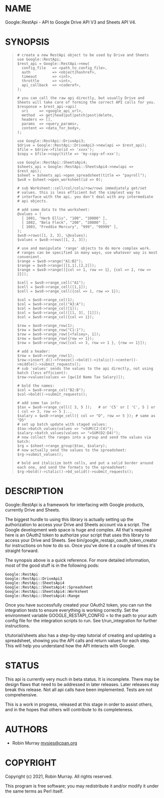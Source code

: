# NAME

Google::RestApi - API to Google Drive API V3 and Sheets API V4.

# SYNOPSIS

>     # create a new RestApi object to be used by Drive and Sheets
>     use Google::RestApi;
>     $rest_api = Google::RestApi->new(
>       config_file   => <path_to_config_file>,
>       auth          => <object|hashref>,
>       timeout       => <int>,
>       throttle      => <int>,
>       api_callback  => <coderef>,
>     );
>
>     # you can call the raw api directly, but usually Drive and Sheets will take care of forming the correct API calls for you.
>     $response = $rest_api->api(
>       uri     => <google_api_url>,
>       method  => get|head|put|patch|post|delete,
>       headers => [],
>       params  => <query_params>,
>       content => <data_for_body>,
>     );
>
>     use Google::RestApi::DriveApi3;
>     $drive = Google::RestApi::DriveApi3->new(api => $rest_api);
>     $file = $drive->file(id => 'xxxx');
>     $copy = $file->copy(title => 'my-copy-of-xxx');
>
>     use Google::RestApi::SheetsApi4;
>     $sheets_api = Google::RestApi::SheetsApi4->new(api => $rest_api);
>     $sheet = $sheets_api->open_spreadsheet(title => "payroll");
>     $ws0 = $sheet->open_worksheet(id => 0);
>
>     # sub Worksheet::cell/col/cols/row/rows immediately get/set
>     # values. this is less efficient but the simplest way to
>     # interface with the api. you don't deal with any intermediate
>     # api objects.
>     
>     # add some data to the worksheet:
>     @values = (
>       [ 1001, "Herb Ellis", "100", "10000" ],
>       [ 1002, "Bela Fleck", "200", "20000" ],
>       [ 1003, "Freddie Mercury", "999", "99999" ],
>     );
>     $ws0->rows([1, 2, 3], \@values);
>     $values = $ws0->rows([1, 2, 3]);
>
>     # use and manipulate 'range' objects to do more complex work.
>     # ranges can be specified in many ways, use whatever way is most convenient.
>     $range = $ws0->range("A1:B2");
>     $range = $ws0->range([[1,1],[2,2]]);
>     $range = $ws0->range([{col => 1, row => 1}, {col => 2, row => 2}]);
>
>     $cell = $ws0->range_cell("A1");
>     $cell = $ws0->range_cell([1,1]);
>     $cell = $ws0->range_cell({col => 1, row => 1});
>
>     $col = $ws0->range_col(1);
>     $col = $ws0->range_col("A3:A");
>     $col = $ws0->range_col([1]);
>     $col = $ws0->range_col([[1, 3], [1]]);
>     $col = $ws0->range_col({col => 1});
>
>     $row = $ws0->range_row(1);
>     $row = $ws0->range_row("C1:1");
>     $row = $ws0->range_row([<falsey>, 1]);
>     $row = $ws0->range_row({row => 1});
>     $row = $ws0->range_row([col => 3, row => 1 }, {row => 1}]);
>
>     # add a header:
>     $row = $ws0->range_row(1);
>     $row->insert_d()->freeze()->bold()->italic()->center()->middle()->submit_requests();
>     # sub 'values' sends the values to the api directly, not using batch (less efficient):
>     $row->values(values => [qw(Id Name Tax Salary)]);
>
>     # bold the names:
>     $col = $ws0->range_col("B2:B");
>     $col->bold()->submit_requests();
>
>     # add some tax info:
>     $tax = $ws0->range_cell([ 3, 5 ]);   # or 'C5' or [ 'C', 5 ] or { col => 3, row => 5 }...
>     $salary = $ws0->range_cell({ col => "D", row => 5 }); # same as "D5"
>     # set up batch update with staged values:
>     $tax->batch_values(values => "=SUM(C2:C4)");
>     $salary->batch_values(values => "=SUM(D2:D4)");
>     # now collect the ranges into a group and send the values via batch:
>     $rg = $sheet->range_group($tax, $salary);
>     # now actually send the values to the spreadsheet:
>     $rg->submit_values();
> 
>     # bold and italicize both cells, and put a solid border around each one, and send the formats to the spreadsheet:
>     $rg->bold()->italic()->bd_solid()->submit_requests();
>

# DESCRIPTION

Google::RestApi is a framework for interfacing with Google products, currently Drive and Sheets.

The biggest hurdle to using this library is actually setting up the authorization to access your Drive and Sheets account via a script.
The Google development web space is huge and complex. All that's required here is an OAuth2 token to authorize your script that uses this
library to access your Drive and Sheets. See bin/google_restapi_oauth_token_creator for instructions on how to do so. Once you've done it
a couple of times it's straight forward.

The synopsis above is a quick reference. For more detailed information, most of the good stuff is in the following pods:

    Google::RestApi
    Google::RestApi::DriveApi3
    Google::RestApi::SheetsApi4
    Google::RestApi::SheetsApi4::Spreadsheet
    Google::RestApi::SheetsApi4::Worksheet
    Google::RestApi::SheetsApi4::Range

Once you have successfully created your OAuth2 token, you can run the integration tests to ensure everything is working correctly.
Set the environment variable GOOGLE_RESTAPI_CONFIG = to the path to your auth config file for the integration scripts to run.
See t/run_integration for further instructions.

t/tutorial/sheets also has a step-by-step tutorial of creating and updating a spreadsheet, showing you the API calls and return values for each step. This will help you understand how the API interacts with Google.

# STATUS

This api is currently very much in beta status. It is incomplete.
There may be design flaws that need to be addressed in later
releases. Later releases may break this release. Not all api
calls have been implemented. Tests are not comprehensive.

This is a work in progress, released at this stage in order to
assist others, and in the hopes that others will contribute to
its completeness.

# AUTHORS

- Robin Murray mvsjes@cpan.org

# COPYRIGHT

Copyright (c) 2021, Robin Murray. All rights reserved.

This program is free software; you may redistribute it and/or modify it under the same terms as Perl itself.
